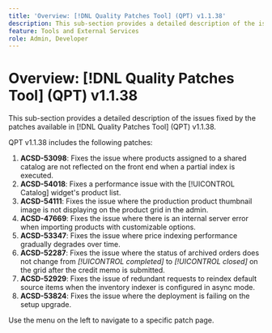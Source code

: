 ```yaml
---
title: 'Overview: [!DNL Quality Patches Tool] (QPT) v1.1.38'
description: This sub-section provides a detailed description of the issues fixed by the patches available in [!DNL Quality Patches Tool] (QPT) v1.1.38.
feature: Tools and External Services
role: Admin, Developer
---
```

# Overview: [!DNL Quality Patches Tool] (QPT) v1.1.38

This sub-section provides a detailed description of the issues fixed by the patches available in [!DNL Quality Patches Tool] (QPT) v1.1.38.

QPT v1.1.38 includes the following patches:

1. **ACSD-53098**: Fixes the issue where products assigned to a shared catalog are not reflected on the front end when a partial index is executed.
1. **ACSD-54018**: Fixes a performance issue with the [!UICONTROL Catalog] widget's product list.
1. **ACSD-54111**: Fixes the issue where the production product thumbnail image is not displaying on the product grid in the admin.
1. **ACSD-47669**: Fixes the issue where there is an internal server error when importing products with customizable options.
1. **ACSD-53347**: Fixes the issue where price indexing performance gradually degrades over time.
1. **ACSD-52287**: Fixes the issue where the status of archived orders does not change from *[!UICONTROL completed]* to *[!UICONTROL closed]* on the grid after the credit memo is submitted.
1. **ACSD-52929**: Fixes the issue of redundant requests to reindex default source items when the inventory indexer is configured in async mode.
1. **ACSD-53824**: Fixes the issue where the deployment is failing on the setup upgrade. 

Use the menu on the left to navigate to a specific patch page.
